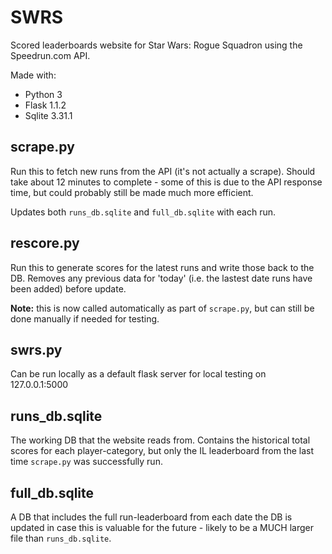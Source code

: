 # SWRS

Scored leaderboards website for Star Wars: Rogue Squadron using the Speedrun.com API.

Made with:
- Python 3
- Flask 1.1.2
- Sqlite 3.31.1

## scrape.py

Run this to fetch new runs from the API (it's not actually a scrape). Should take about 12 minutes to complete - some of this is due to the API response time, but could probably still be made much more efficient.

Updates both `runs_db.sqlite` and `full_db.sqlite` with each run.

## rescore.py

Run this to generate scores for the latest runs and write those back to the DB. Removes any previous data for 'today' (i.e. the lastest date runs have been added) before update.

**Note:** this is now called automatically as part of `scrape.py`, but can still be done manually if needed for testing.

## swrs.py

Can be run locally as a default flask server for local testing on 127.0.0.1:5000

## runs_db.sqlite

The working DB that the website reads from. Contains the historical total scores for each player-category, but only the IL leaderboard from the last time `scrape.py` was successfully run.

## full_db.sqlite

A DB that includes the full run-leaderboard from each date the DB is updated in case this is valuable for the future - likely to be a MUCH larger file than `runs_db.sqlite`.